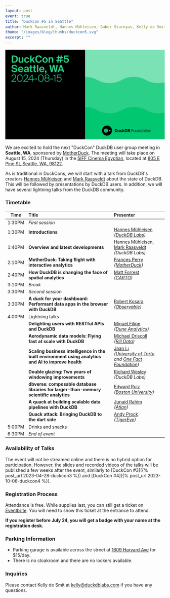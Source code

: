 ```yaml
---
layout: post
event: true
title: "DuckCon #5 in Seattle"
author: Mark Raasveldt, Hannes Mühleisen, Gabor Szarnyas, Kelly de Smit
thumb: "/images/blog/thumbs/duckcon5.svg"
excerpt: ""
---
```


<img src="/images/duckcon5-splashscreen.svg"
     alt="DuckCon #5 Splashscreen"
     width="680"
     />

We are excited to hold the next "DuckCon" DuckDB user group meeting in **Seattle, WA**, sponsored by [MotherDuck](https://motherduck.com/).
The meeting will take place on August 15, 2024 (Thursday) in the [SIFF Cinema Egyptian](https://www.siff.net/cinema/cinema-venues/siff-cinema-egyptian), located at [805 E Pine St, Seattle, WA, 98122](https://maps.app.goo.gl/jRfRPMaYY6AmJ2fF6).

As is traditional in DuckCons, we will start with a talk from DuckDB's creators [Hannes Mühleisen](https://hannes.muehleisen.org/) and [Mark Raasveldt](https://mytherin.github.io/) about the state of DuckDB. This will be followed by presentations by DuckDB users. In addition, we will have several lightning talks from the DuckDB community.

### Timetable

<!-- To watch the recordings, see the [playlist of talks](https://www.youtube.com/playlist?list=). -->

| Time | Title | Presenter |
| ------ | :----------------------------------------------------------------------------------------------------------------------------- | :----------------------------------------------------------------|
| 1:30PM | _First session_ | |
| 1:30PM | **Introductions** | [Hannes Mühleisen](https://hannes.muehleisen.org/) <br/> _([DuckDB Labs](https://duckdblabs.com/))_ |
| 1:40PM | **Overview and latest developments** | Hannes Mühleisen, [Mark Raasveldt](https://mytherin.github.io/) <br/> _(DuckDB Labs)_ |
| 2:10PM | **MotherDuck: Taking flight with interactive analytics** | [Frances Perry](https://www.linkedin.com/in/frances-perry/) <br/> _([MotherDuck](https://motherduck.com/))_ |
| 2:40PM | **How DuckDB is changing the face of spatial analytics** | [Matt Forrest](https://www.linkedin.com/in/mbforr/) <br/> _([CARTO](https://carto.com/))_ |
| 3:10PM | _Break_ | |
| 3:30PM | _Second session_ | |
| 3:30PM | **A duck for your dashboard: Performant data apps in the browser with DuckDB** | [Robert Kosara](https://www.linkedin.com/in/rkosara/) <br/> _([Observable](https://observablehq.com/))_ |
| 4:00PM | Lightning talks | |
| | **Delighting users with RESTful APIs and DuckDB** | [Miguel Filipe](https://www.linkedin.com/in/miguelmfilipe/) <br/> _([Dune Analytics](https://dune.com/))_ |
| | **Aerodynamic data models: Flying fast at scale with DuckDB** | [Michael Driscoll](https://twitter.com/medriscoll) <br/> _([Rill Data](https://www.rilldata.com/))_ |
| | **Scaling business intelligence in the built environment using analytics and AI to improve health** | [Jaan Lı](https://jaan.io/) <br/> _([University of Tartu](https://ut.ee/en/home) and [One Fact Foundation](https://www.onefact.org/))_ |
| | **Double glazing: Two years of windowing improvements** | [Richard Wesley](https://www.linkedin.com/in/riwesley/) <br/> _(DuckDB Labs)_ |
| | **dbverse: composable database libraries for larger-than-memory scientific analytics** | [Edward Ruiz](https://twitter.com/Ed2uiz) <br/> _([Boston University](https://www.bu.edu/))_ |
| | **A quack at building scalable data pipelines with DuckDB** | [Junaid Rahim](https://www.linkedin.com/in/junaidrahim/) <br/> _([Atlan](https://atlan.com/))_ |
| | **Quack attack: Bringing DuckDB to the dart side** | [Andy Prock](https://www.linkedin.com/in/andyprock/) <br/> _([TigerEye](https://www.tigereye.com/))_ |
| 5:00PM | Drinks and snacks | |
| 6:30PM | _End of event_ | |

### Availability of Talks

The event will not be streamed online and there is no hybrid option for participation.
However, the slides and recorded videos of the talks will be published a few weeks after the event, similarly to [DuckCon #3]({% post_url 2023-04-28-duckcon3 %}) and [DuckCon #4]({% post_url 2023-10-06-duckcon4 %}).

### Registration Process

Attendance is free. While supplies last, you can still get a ticket on [Eventbrite](https://www.eventbrite.com/e/duckcon-5-tickets-877957674037).
You will need to show this ticket at the entrance to attend.

**If you register before July 24, you will get a badge with your name at the registration desk.**

### Parking Information

* Parking garage is available across the street at [1609 Harvard Ave](https://maps.app.goo.gl/dWe76SbhGtZ2j9Dz7) for $15/day.
* There is no cloakroom and there are no lockers available.

### Inquiries

Please contact Kelly de Smit at [kelly@duckdblabs.com](mailto:kelly@duckdblabs.com) if you have any questions.
